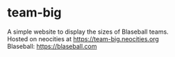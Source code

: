 # team-big

A simple website to display the sizes of Blaseball teams.<br>
Hosted on neocities at https://team-big.neocities.org<br>
Blaseball: https://blaseball.com<br>
